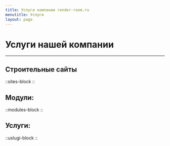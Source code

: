 ```yaml
---
title: Услуги компании render-room.ru
menutitle: Услуги
layout: page
---
```

# Услуги нашей компании

***
 

## Строительные сайты

::sites-block
::

## Модули:

::modules-block
::

## Услуги:

::uslugi-block
::